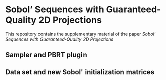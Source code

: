 # Sobol’ Sequences with Guaranteed-Quality 2D Projections

This repository contains the supplementary material of the paper *Sobol’ Sequences with Guaranteed-Quality 2D Projections*

## Sampler and PBRT plugin

## Data set and new Sobol' initialization matrices

